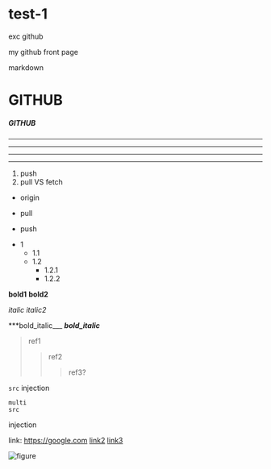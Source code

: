 # test-1
exc github


my github front page

markdown

# GITHUB

##### GITHUB

----------

- - - 

********

* * * 

1. push
2. pull VS fetch

+ origin
- pull
* push

- 1
  - 1.1
  - 1.2
    - 1.2.1
    - 1.2.2

**bold1**
__bold2__

*italic*
_italic2_


***bold_italic___
___bold_italic___

> ref1
>> ref2
>>> ref3?


`src` injection

```
multi
src
```
injection

link: <https://google.com>
[link2](https://google.com)
[link3](https://google.com, "google link")




![figure](./img/figure.png)
